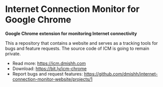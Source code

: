 # Internet Connection Monitor for Google Chrome

**Google Chrome extension for monitoring Internet connectivity**

This a repository that contains a website and serves as a tracking tools for bugs and feature requests. The source code of ICM is going to remain private.

* Read more: https://icm.dmishh.com
* Download: https://bit.ly/icm-chrome
* Report bugs and request features: https://github.com/dmishh/internet-connection-monitor-website/projects/1
